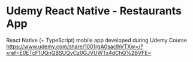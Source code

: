 # Udemy React Native - Restaurants App

React Native (+ TypeScript) mobile app developed during Udemy Course  
https://www.udemy.com/share/1001rgA0saclhVTXw=/?xref=E0ETcF1UQnQBSUQvCz0GJVUWTx4dChQ%2BVFE=
